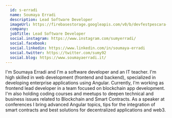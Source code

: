 ```yaml
---
  id: s-erradi
  name: Soumaya Erradi
  description: Lead Software Developer
  imageUrl: https://firebasestorage.googleapis.com/v0/b/devfestpescara-2023.appspot.com/o/speakers%2Fs-erradi.jpg?alt=media&token=c910f990-fb0e-4385-b749-b023f959eefc
  company: 
  jobTitle: Lead Software Developer
  social.instagram: https://www.instagram.com/sumyerradi/
  social.facebook: 
  social.linkedin: https://www.linkedin.com/in/soumaya-erradi
  social.twitter: https://twitter.com/sumy92
  social.blog: https://www.soumayaerradi.it/
---
```

I'm Soumaya Erradi and I'm a software developer and an IT teacher. 
I'm high skilled in web development (frontend and backend), specialized in developing enterprise applications using Angular.
Currently, I'm working as frontend lead developer in a team focused on blockchain app development. 
I'm also holding coding courses and meetups to deepen technical and business issues related to Blockchain and Smart Contracts.
As a speaker at conferences I bring advanced Angular topics, tips for the integration of smart contracts and best solutions for decentralized applications and web3.
  